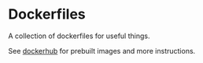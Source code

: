 Dockerfiles
===========

A collection of dockerfiles for useful things.

See [dockerhub](https://hub.docker.com/r/mathom/) for prebuilt images and more instructions.
